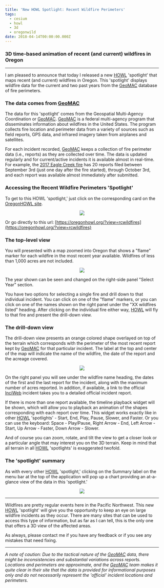 ```yaml
---
title: 'New HOWL Spotlight: Recent Wildfire Perimeters'
tags:
  - cesium
  - howl
  - 3d
  - oregonwild
date: 2018-04-14T00:00:00.000Z
---
```

### 3D time-based animation of recent (and current) wildfires in Oregon
---
I am pleased to announce that today I released a new [HOWL](https://oregonhowl.org/) 'spotlight' that maps recent (and current) wildfires in Oregon. This 'spotlight' displays wildfire data for the current and two past years from the [GeoMAC](https://www.geomac.gov/) database of fire perimeters.

<!--more-->

### The data comes from [GeoMAC](https://www.geomac.gov/)

The data for this 'spotlight' comes from the Geospatial Multi-Agency Coordination or [GeoMAC](https://www.geomac.gov/). [GeoMAC](https://www.geomac.gov/) is a federal multi-agency program that disseminates information about wildfires in the United States. The program collects fire location and perimeter data from a variety of sources such as field reports, GPS data, and infrared imagery taken from airplanes and satellites.

For each incident recorded, [GeoMAC](https://www.geomac.gov/) keeps a collection of fire perimeter data (i.e., reports) as they are collected over time. The data is updated regularly and for current/active incidents it is available almost in real-time. For example, the [2017 Eagle Creek fire](https://inciweb.nwcg.gov/incident/5584/) has 20 reports filed between September 3rd (just one day after the fire started), through October 3rd, and each report was available almost immediately after submitted.

### Accessing the Recent Wildfire Perimeters 'Spotlight'

To get to this HOWL 'spotlight,' just click on the corresponding card on the [OregonHOWL site](https://oregonhowl.org/).

<p align="center">
	<img src="/images/uploads/rcwildfires-1.png"/>
</p>

Or go directly to this url: [https://oregonhowl.org/?view=rcwildfires](https://oregonhowl.org/?view=rcwildfires)

### The top-level view

You will presented with a map zoomed into Oregon that shows a "flame" marker for each wildfire in the most recent year available. Wildfires of less than 1,000 acres are not included.

<p align="center">
	<img src="/images/uploads/rcwildfires-2.png"/>
</p>

The year shown can be seen and changed on the right-side panel "Select Year" section.

You have two options for selecting a single fire and drill down to that individual incident. You can click on one of the "flame" markers, or you can click on one of the names shown on the right panel under the "XX wildfires listed" heading. After clicking on the individual fire either way, [HOWL](https://oregonhowl.org/) will fly to that fire and present the drill-down view.

### The drill-down view

The drill-down view presents an orange colored shape overlayed on top of the terrain which corresponds with the perimeter of the most recent report kept by [GeoMAC](https://www.geomac.gov/) for that particular incident. The label at the top and center of the map will indicate the name of the wildfire, the date of the report and the acreage covered.

<p align="center">
	<img src="/images/uploads/rcwildfires-3.png"/>
</p>

On the right panel you will see under the wildfire name heading, the dates of the first and the last report for the incident, along with the maximum number of acres reported. In addition, if available, a link to the official [InciWeb](https://inciweb.nwcg.gov) incident takes you to a detailed official incident report.

If there is more than one report available, the timeline playback widget will be shown, which will allow you to playback an animation of the shapes corresponding with each report over time. This widget works exactly like in other [HOWL](https://oregonhowl.org/) 'spotlights' - Start, End, Play, Pause, Slower, and Faster. Or you can use the keyboard: Space - Play/Pause, Right Arrow - End, Left Arrow - Start, Up Arrow - Faster, Down Arrow - Slower.

And of course you can zoom, rotate, and tilt the view to get a closer look or a particular angle that may interest you on the 3D terrain. Keep in mind that all terrain in all [HOWL](https://oregonhowl.org/) 'spotlights' is exaggerated twofold.

### The 'spotlight' summary

As with every other [HOWL](https://oregonhowl.org/) 'spotlight,' clicking on the Summary label on the menu bar at the top of the application will pop up a chart providing an at-a-glance view of the data in this 'spotlight.'

<p align="center">
	<img src="/images/uploads/rcwildfires-5.png"/>
</p>

---
Wildfires are pretty regular events here in the Pacific Northwest. This new [HOWL](https://oregonhowl.org/) 'spotlight' will give you the opportunity to keep an eye on large wildfire incidents as they occur. There are many sites that can be used to access this type of information, but as far as I can tell, this is the only one that offers a 3D view of the affected areas.

As always, please contact me if you have any feedback or if you see any mistakes that need fixing.

---

_A note of caution: Due to the tactical nature of the [GeoMAC](https://www.geomac.gov/) data, there might be inconsistencies and substantial variations across reports. Locations and perimeters are approximate, and the [GeoMAC](https://www.geomac.gov/) team makes it quite clear in their site that the data is provided for informational purposes only and do not necessarily represent the 'official' incident locations and perimeters._
